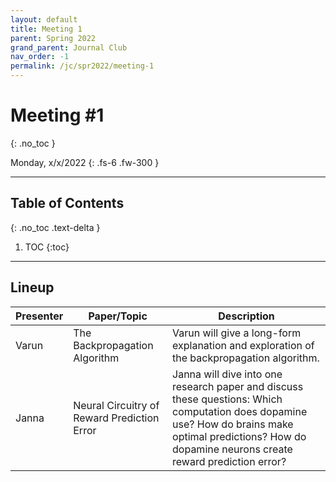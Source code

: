 ```yaml
---
layout: default
title: Meeting 1
parent: Spring 2022
grand_parent: Journal Club
nav_order: -1
permalink: /jc/spr2022/meeting-1
---
```


# Meeting #1
{: .no_toc }

Monday, x/x/2022
{: .fs-6 .fw-300 }

---

## Table of Contents
{: .no_toc .text-delta }

1. TOC
{:toc}

---


## Lineup

| Presenter | Paper/Topic | Description |
| --- | --- | --- |
| Varun | The Backpropagation Algorithm | Varun will give a long-form explanation and exploration of the backpropagation algorithm. |
| Janna | Neural Circuitry of Reward Prediction Error | Janna will dive into one research paper and discuss these questions: Which computation does dopamine use? How do brains make optimal predictions? How do dopamine neurons create reward prediction error? |

